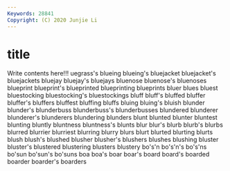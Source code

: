 ```yaml
---
Keywords: 28841
Copyright: (C) 2020 Junjie Li
---
```


# title

Write contents here!!!
uegrass's 
blueing 
blueing's 
bluejacket 
bluejacket's 
bluejackets 
bluejay
bluejay's 
bluejays 
bluenose 
bluenose's 
bluenoses 
blueprint 
blueprint's 
blueprinted 
blueprinting 
blueprints
bluer 
blues 
bluest 
bluestocking 
bluestocking's 
bluestockings 
bluff 
bluff's 
bluffed 
bluffer
bluffer's 
bluffers 
bluffest 
bluffing 
bluffs 
bluing 
bluing's 
bluish 
blunder 
blunder's
blunderbuss 
blunderbuss's 
blunderbusses 
blundered 
blunderer 
blunderer's 
blunderers 
blundering 
blunders 
blunt
blunted 
blunter 
bluntest 
blunting 
bluntly 
bluntness 
bluntness's 
blunts 
blur 
blur's
blurb 
blurb's 
blurbs 
blurred 
blurrier 
blurriest 
blurring 
blurry 
blurs 
blurt
blurted 
blurting 
blurts 
blush 
blush's 
blushed 
blusher 
blusher's 
blushers 
blushes
blushing 
bluster 
bluster's 
blustered 
blustering 
blusters 
blustery 
bo's'n 
bo's'n's 
bo's'ns
bo'sun 
bo'sun's 
bo'suns 
boa 
boa's 
boar 
boar's 
board 
board's 
boarded
boarder 
boarder's 
boarders 
